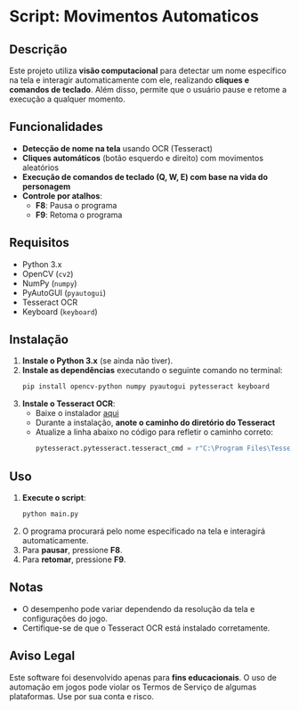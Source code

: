 # Script: Movimentos Automaticos

## Descrição
Este projeto utiliza **visão computacional** para detectar um nome específico na tela e interagir automaticamente com ele, realizando **cliques e comandos de teclado**. Além disso, permite que o usuário pause e retome a execução a qualquer momento.

## Funcionalidades
- **Detecção de nome na tela** usando OCR (Tesseract)
- **Cliques automáticos** (botão esquerdo e direito) com movimentos aleatórios
- **Execução de comandos de teclado (Q, W, E) com base na vida do personagem**
- **Controle por atalhos**:
  - **F8**: Pausa o programa
  - **F9**: Retoma o programa

## Requisitos
- Python 3.x
- OpenCV (`cv2`)
- NumPy (`numpy`)
- PyAutoGUI (`pyautogui`)
- Tesseract OCR
- Keyboard (`keyboard`)

## Instalação
1. **Instale o Python 3.x** (se ainda não tiver).
2. **Instale as dependências** executando o seguinte comando no terminal:
   ```sh
   pip install opencv-python numpy pyautogui pytesseract keyboard
   ```
3. **Instale o Tesseract OCR**:
   - Baixe o instalador [aqui](https://github.com/UB-Mannheim/tesseract/wiki)
   - Durante a instalação, **anote o caminho do diretório do Tesseract**
   - Atualize a linha abaixo no código para refletir o caminho correto:
     ```python
     pytesseract.pytesseract.tesseract_cmd = r"C:\Program Files\Tesseract-OCR\tesseract.exe"
     ```

## Uso
1. **Execute o script**:
   ```sh
   python main.py
   ```
2. O programa procurará pelo nome especificado na tela e interagirá automaticamente.
3. Para **pausar**, pressione **F8**.
4. Para **retomar**, pressione **F9**.

## Notas
- O desempenho pode variar dependendo da resolução da tela e configurações do jogo.
- Certifique-se de que o Tesseract OCR está instalado corretamente.

## Aviso Legal
Este software foi desenvolvido apenas para **fins educacionais**. O uso de automação em jogos pode violar os Termos de Serviço de algumas plataformas. Use por sua conta e risco.

